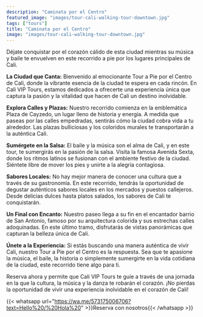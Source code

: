 ```yaml
---
description: "Caminata por el Centro"
featured_image: "images/tour-cali-walking-tour-downtown.jpg"
tags: ["tours"]
title: "Caminata por el Centro"
image: "images/tour-cali-walking-tour-downtown.jpg"
---
```


Déjate conquistar por el corazón cálido de esta ciudad mientras su música y baile te envuelven en este recorrido a pie por los lugares principales de Cali.

**La Ciudad que Canta:** Bienvenido al emocionante Tour a Pie por el Centro de Cali, donde la vibrante esencia de la ciudad te espera en cada rincón. En Cali VIP Tours, estamos dedicados a ofrecerte una experiencia única que captura la pasión y la vitalidad que hacen de Cali un destino inolvidable.

**Explora Calles y Plazas:** Nuestro recorrido comienza en la emblemática Plaza de Cayzedo, un lugar lleno de historia y energía. A medida que paseas por las calles empedradas, sentirás cómo la ciudad cobra vida a tu alrededor. Las plazas bulliciosas y los coloridos murales te transportarán a la auténtica Cali.

**Sumérgete en la Salsa:** El baile y la música son el alma de Cali, y en este tour, te sumergirás en la pasión de la salsa. Visita la famosa Avenida Sexta, donde los ritmos latinos se fusionan con el ambiente festivo de la ciudad. Siéntete libre de mover los pies y unirte a la alegría contagiosa.

**Sabores Locales:** No hay mejor manera de conocer una cultura que a través de su gastronomía. En este recorrido, tendrás la oportunidad de degustar auténticos sabores locales en los mercados y puestos callejeros. Desde delicias dulces hasta platos salados, los sabores de Cali te conquistarán.

**Un Final con Encanto:** Nuestro paseo llega a su fin en el encantador barrio de San Antonio, famoso por su arquitectura colorida y sus estrechas calles adoquinadas. En este último tramo, disfrutarás de vistas panorámicas que capturan la belleza única de Cali.

**Únete a la Experiencia:** Si estás buscando una manera auténtica de vivir Cali, nuestro Tour a Pie por el Centro es la respuesta. Sea que te apasione la música, el baile, la historia o simplemente sumergirte en la vida cotidiana de la ciudad, este recorrido tiene algo para ti.

Reserva ahora y permite que Cali VIP Tours te guíe a través de una jornada en la que la cultura, la música y la danza te robarán el corazón. ¡No pierdas la oportunidad de vivir una experiencia inolvidable en el corazón de Cali!

{{< whatsapp url="https://wa.me/573175006706?text=Hello%20/%20Hola%20" >}}Reserva con nosotros{{< /whatsapp >}}
